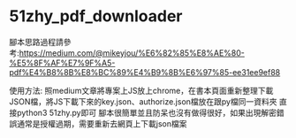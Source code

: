 # 51zhy_pdf_downloader

腳本思路過程請參考:https://medium.com/@mikeyjou/%E6%82%85%E8%AE%80-%E5%8F%AF%E7%9F%A5-pdf%E4%B8%8B%E8%BC%89%E4%B9%8B%E6%97%85-ee31ee9ef88


使用方法:
照medium文章將專案上JS放上chrome，在書本頁面重新整理下載JSON檔，將JS下載下來的key.json、authorize.json檔放在跟py檔同一資料夾
直接python3 51zhy.py即可
腳本很簡單並且防呆也沒有做得很好，如果出現解密錯誤通常是授權過期，需要重新去網頁上下載json檔案
